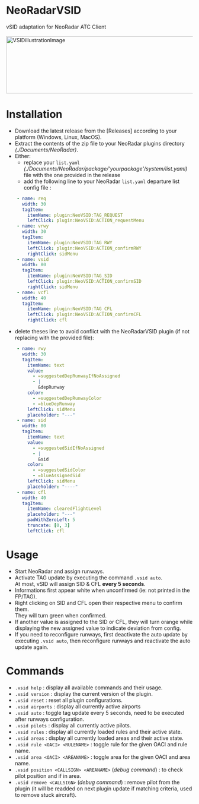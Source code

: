 # NeoRadarVSID
vSID adaptation for NeoRadar ATC Client <br>
<br>
<img width="565" height="154" alt="VSIDillustrationImage" src="https://github.com/user-attachments/assets/19cf296e-ca41-4fa3-a2b1-c3852d1df9a3" />

# Installation
- Download the latest release from the [Releases] according to your platform (Windows, Linux, MacOS).
- Extract the contents of the zip file to your NeoRadar plugins directory _(./Documents/NeoRadar)_.
- Either:
  - replace your `list.yaml` _(./Documents/NeoRadar/package/'yourpackage'/system/list.yaml)_ file with the one provided in the release
  - add the following line to your NeoRadar `list.yaml` departure list config file :
```yaml
    - name: req
      width: 30
      tagItem:
        itemName: plugin:NeoVSID:TAG_REQUEST
        leftClick: plugin:NeoVSID:ACTION_requestMenu
    - name: vrwy
      width: 30
      tagItem:
        itemName: plugin:NeoVSID:TAG_RWY
        leftClick: plugin:NeoVSID:ACTION_confirmRWY
        rightClick: sidMenu
    - name: vsid
      width: 80
      tagItem:
        itemName: plugin:NeoVSID:TAG_SID
        leftClick: plugin:NeoVSID:ACTION_confirmSID
        rightClick: sidMenu
    - name: vcfl
      width: 40
      tagItem:
        itemName: plugin:NeoVSID:TAG_CFL
        leftClick: plugin:NeoVSID:ACTION_confirmCFL
        rightClick: cfl
```
- delete theses line to avoid conflict with the NeoRadarVSID plugin (if not replacing with the provided file):
```yaml
    - name: rwy
      width: 30
      tagItem:
        itemName: text
        value:
          - =suggestedDepRunwayIfNoAssigned
          - |
            &depRunway
        color:
          - =suggestedDepRunwayColor
          - =blueDepRunway
        leftClick: sidMenu
        placeholder: "---"
    - name: sid
      width: 80
      tagItem:
        itemName: text
        value:
          - =suggestedSidIfNoAssigned
          - |
            &sid
        color:
          - =suggestedSidColor
          - =blueAssignedSid
        leftClick: sidMenu
        placeholder: "----"
    - name: cfl
      width: 40
      tagItem:
        itemName: clearedFlightLevel
        placeholder: "---"
        padWithZeroLeft: 5
        truncate: [0, 3]
        leftClick: cfl
```

# Usage
- Start NeoRadar and assign runways.<br>
- Activate TAG update by executing the command `.vsid auto`.<br>
At most, vSID will assign SID & CFL **every 5 seconds**.
- Informations first appear white when unconfirmed (ie: not printed in the FP/TAG).<br>
- Right clicking on SID and CFL open their respective menu to confirm them.<br>
They will turn green when confirmed.<br>
- If another value is assigned to the SID or CFL, they will turn orange while displaying the new assigned value to indicate deviation from config.<br>
- If you need to reconfigure runways, first deactivate the auto update by executing `.vsid auto`, then reconfigure runways and reactivate the auto update again.<br>

# Commands
- `.vsid help` : display all available commands and their usage.<br>
- `.vsid version` : display the current version of the plugin.<br>
- `.vsid reset` : reset all plugin configurations.<br>
- `.vsid airports` : display all currently active airports <br>
- `.vsid auto` : toggle tag update every 5 seconds, need to be executed after runways configuration.<br>
- `.vsid pilots` : display all currently active pilots.<br>
- `.vsid rules` : display all currently loaded rules and their active state.<br>
- `.vsid areas` : display all currently loaded areas and their active state.<br>
- `.vsid rule <OACI> <RULENAME>` : toggle rule for the given OACI and rule name.<br>
- `.vsid area <OACI> <AREANAME>` : toggle area for the given OACI and area name.<br>
- `.vsid position <CALLSIGN> <AREANAME>` (*debug command*) : to check pilot position and if in area.<br>
- `.vsid remove <CALLSIGN>` (*debug command*) : remove pilot from the plugin (it will be readded on next plugin update if matching criteria, used to remove stuck aircraft).<br>
